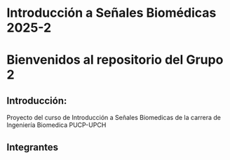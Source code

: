 # Introducción a Señales Biomédicas 2025-2 
# Bienvenidos al repositorio del Grupo 2
## Introducción:
Proyecto del curso de Introducción a Señales Biomedicas de la carrera de Ingeniería Biomedica PUCP-UPCH
## Integrantes
